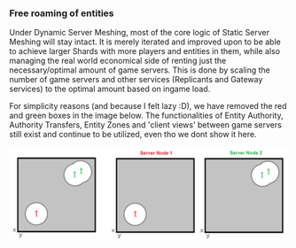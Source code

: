 ### Free roaming of entities
Under Dynamic Server Meshing, most of the core logic of Static Server Meshing will stay intact. It is merely iterated and improved upon to be able to achieve larger Shards with more players and entities in them, while also managing the real world economical side of renting just the necessary/optimal amount of game servers. This is done by scaling the number of game servers and other services (Replicants and Gateway services) to the optimal amount based on ingame load.

For simplicity reasons (and because I felt lazy :D), we have removed the red and green boxes in the image below. The functionalities of Entity Authority, Authority Transfers, Entity Zones and 'client views' between game servers still exist and continue to be utilized, even tho we dont show it here.

![Image](/images/dynamic_server_meshing/image-13.png)
